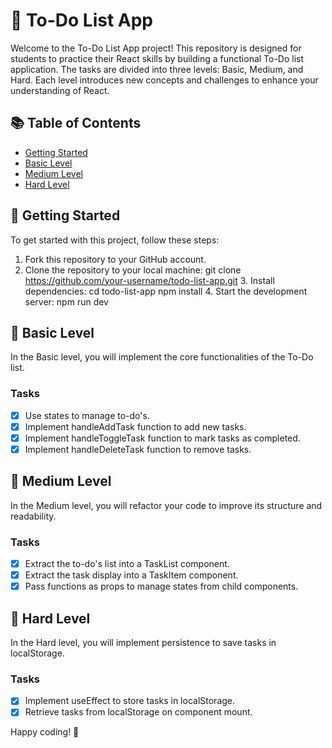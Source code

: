 # 📝 To-Do List App

Welcome to the To-Do List App project! This repository is designed for students to practice their React skills by building a functional To-Do list application. The tasks are divided into three levels: Basic, Medium, and Hard. Each level introduces new concepts and challenges to enhance your understanding of React.

## 📚 Table of Contents

- [Getting Started](#getting-started)
- [Basic Level](#basic-level)
- [Medium Level](#medium-level)
- [Hard Level](#hard-level)

## 🚀 Getting Started

To get started with this project, follow these steps:

1. Fork this repository to your GitHub account.
2. Clone the repository to your local machine:
   git clone https://github.com/your-username/todo-list-app.git 3. Install dependencies:
   cd todo-list-app
   npm install 4. Start the development server:
   npm run dev

## 🥇 Basic Level

In the Basic level, you will implement the core functionalities of the To-Do list.

### Tasks

- [x] Use states to manage to-do's.
- [x] Implement handleAddTask function to add new tasks.
- [x] Implement handleToggleTask function to mark tasks as completed.
- [x] Implement handleDeleteTask function to remove tasks.

## 🥈 Medium Level

In the Medium level, you will refactor your code to improve its structure and readability.

### Tasks

- [x] Extract the to-do's list into a TaskList component.
- [x] Extract the task display into a TaskItem component.
- [x] Pass functions as props to manage states from child components.

## 🥇 Hard Level

In the Hard level, you will implement persistence to save tasks in localStorage.

### Tasks

- [x] Implement useEffect to store tasks in localStorage.
- [x] Retrieve tasks from localStorage on component mount.

Happy coding! 🎉
